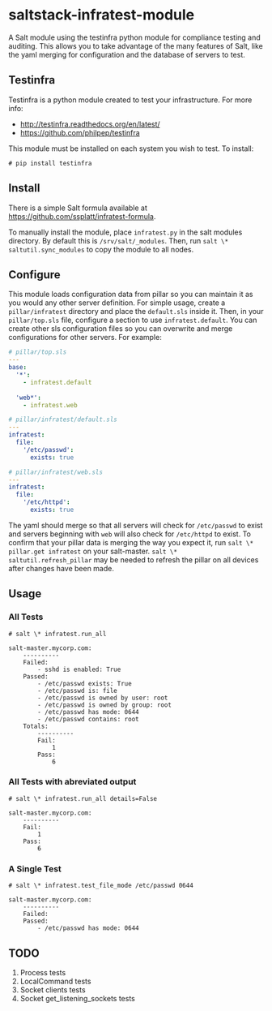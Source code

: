 # saltstack-infratest-module
A Salt module using the testinfra python module for compliance testing and auditing. This allows you to take advantage of the many features of Salt, like the yaml merging for configuration and the database of servers to test.

## Testinfra
Testinfra is a python module created to test your infrastructure. For more info:
 - http://testinfra.readthedocs.org/en/latest/
 - https://github.com/philpep/testinfra

This module must be installed on each system you wish to test.  To install:
```
# pip install testinfra
```

## Install
There is a simple Salt formula available at https://github.com/ssplatt/infratest-formula.

To manually install the module, place `infratest.py` in the salt modules directory. By default this is `/srv/salt/_modules`. Then, run `salt \* saltutil.sync_modules` to copy the module to all nodes.

## Configure
This module loads configuration data from pillar so you can maintain it as you would any other server definition. For simple usage, create a `pillar/infratest` directory and place the `default.sls` inside it.  Then, in your `pillar/top.sls` file, configure a section to use `infratest.default`.  You can create other sls configuration files so you can overwrite and merge configurations for other servers. For example:

```yaml
# pillar/top.sls
---
base:
  '*':
    - infratest.default
  
  'web*':
    - infratest.web
```

```yaml
# pillar/infratest/default.sls
---
infratest:
  file:
    '/etc/passwd':
      exists: true
```

```yaml
# pillar/infratest/web.sls
---
infratest:
  file:
    '/etc/httpd':
      exists: true
```

The yaml should merge so that all servers will check for `/etc/passwd` to exist and servers beginning with `web` will also check for `/etc/httpd` to exist. To confirm that your pillar data is merging the way you expect it, run `salt \* pillar.get infratest` on your salt-master. `salt \* saltutil.refresh_pillar` may be needed to refresh the pillar on all devices after changes have been made.

## Usage
### All Tests
`# salt \* infratest.run_all`

```
salt-master.mycorp.com:
    ----------
    Failed:
        - sshd is enabled: True
    Passed:
        - /etc/passwd exists: True
        - /etc/passwd is: file
        - /etc/passwd is owned by user: root
        - /etc/passwd is owned by group: root
        - /etc/passwd has mode: 0644
        - /etc/passwd contains: root
    Totals:
        ----------
        Fail:
            1
        Pass:
            6
```

### All Tests with abreviated output
`# salt \* infratest.run_all details=False`

```
salt-master.mycorp.com:
    ----------
    Fail:
        1
    Pass:
        6
```

### A Single Test
`# salt \* infratest.test_file_mode /etc/passwd 0644`

```
salt-master.mycorp.com:
    ----------
    Failed:
    Passed:
        - /etc/passwd has mode: 0644
```

## TODO
 1. Process tests
 2. LocalCommand tests
 3. Socket clients tests
 4. Socket get_listening_sockets tests
